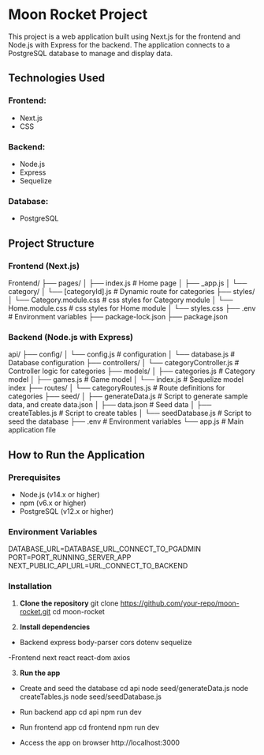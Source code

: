 # Moon Rocket Project

This project is a web application built using Next.js for the frontend and Node.js with Express for the backend. The application connects to a PostgreSQL database to manage and display data.

## Technologies Used

### Frontend:
- Next.js
- CSS

### Backend:
- Node.js
- Express
- Sequelize

### Database:
- PostgreSQL

## Project Structure

### Frontend (Next.js)
Frontend/
├── pages/
│ ├── index.js # Home page
│ ├── _app.js 
│ └── category/
│ └── [categoryId].js # Dynamic route for categories
├── styles/ 
│ └── Category.module.css # css styles for Category module 
│ └── Home.module.css # css styles for Home module 
│ └── styles.css 
├── .env # Environment variables
├── package-lock.json
├── package.json

### Backend (Node.js with Express)
api/
├── config/
│ └── config.js # configuration
│ └── database.js # Database configuration
├── controllers/
│ └── categoryController.js # Controller logic for categories
├── models/
│ ├── categories.js # Category model
│ ├── games.js # Game model
│ └── index.js # Sequelize model index
├── routes/
│ └── categoryRoutes.js # Route definitions for categories
├── seed/
│ ├── generateData.js # Script to generate sample data, and create data.json
│ ├── data.json # Seed data
│ ├── createTables.js # Script to create tables
│ └── seedDatabase.js # Script to seed the database
├── .env # Environment variables
└── app.js # Main application file


## How to Run the Application

### Prerequisites

- Node.js (v14.x or higher)
- npm (v6.x or higher)
- PostgreSQL (v12.x or higher)

### Environment Variables
DATABASE_URL=DATABASE_URL_CONNECT_TO_PGADMIN
PORT=PORT_RUNNING_SERVER_APP
NEXT_PUBLIC_API_URL=URL_CONNECT_TO_BACKEND

### Installation

1. **Clone the repository**
git clone https://github.com/your-repo/moon-rocket.git
cd moon-rocket

2. **Install dependencies**
- Backend
express
body-parser
cors
dotenv
sequelize

-Frontend
next
react
react-dom
axios

3. **Run the app**
- Create and seed the database
cd api
node seed/generateData.js
node createTables.js
node seed/seedDatabase.js

- Run backend app
cd api
npm run dev

- Run frontend app
cd frontend
npm run dev

- Access the app on browser
http://localhost:3000
